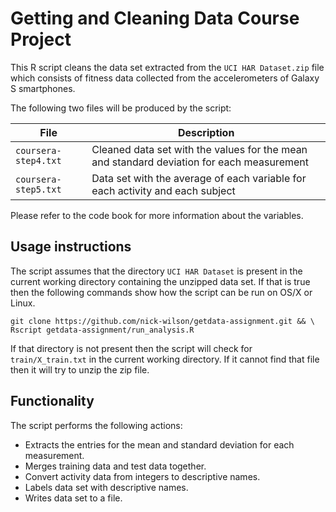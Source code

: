 # Getting and Cleaning Data Course Project
This R script cleans the data set extracted from the `UCI HAR Dataset.zip` file which consists of fitness data collected
from the accelerometers of Galaxy S smartphones.

The following two files will be produced by the script:

File                | Description
--------------------|------------------------------------------------------------------------------------------
`coursera-step4.txt`| Cleaned data set with the values for the mean and standard deviation for each measurement
`coursera-step5.txt`| Data set with the average of each variable for each activity and each subject

Please refer to the code book for more information about the variables.

## Usage instructions

The script assumes that the directory `UCI HAR Dataset` is present in the current working directory containing the
unzipped data set. If that is true then the following commands show how the script can be run on OS/X or Linux.
~~~~
git clone https://github.com/nick-wilson/getdata-assignment.git && \
Rscript getdata-assignment/run_analysis.R
~~~~
If that directory is not present then the script will check for `train/X_train.txt` in the current working directory.
If it cannot find that file then it will try to unzip the zip file.

## Functionality
The script performs the following actions:
* Extracts the entries for the mean and standard deviation for each measurement.
* Merges training data and test data together.
* Convert activity data from integers to descriptive names.
* Labels data set with descriptive names.
* Writes data set to a file.

